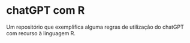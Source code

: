 # chatGPT com R
Um repositório que exemplifica alguma regras de utilização do chatGPT com recurso à linguagem R.
